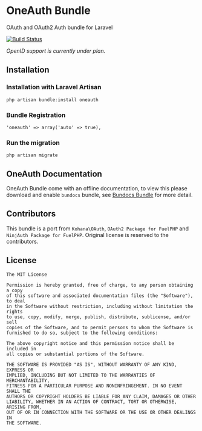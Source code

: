 OneAuth Bundle
==============

OAuth and OAuth2 Auth bundle for Laravel

[![Build Status](https://secure.travis-ci.org/codenitive/laravel-oneauth.png)](http://travis-ci.org/codenitive/laravel-oneauth)

*OpenID support is currently under plan.*

## Installation

### Installation with Laravel Artisan

	php artisan bundle:install oneauth
	
### Bundle Registration

	'oneauth' => array('auto' => true),

### Run the migration

	php artisan migrate

## OneAuth Documentation

OneAuth Bundle come with an offline documentation, to view this please download and enable `bundocs` bundle, 
see [Bundocs Bundle](http://bundles.laravel.com/bundle/bundocs) for more detail.

## Contributors

This bundle is a port from `Kohana\OAuth`, `OAuth2 Package for FuelPHP` and `NinjAuth Package for FuelPHP`. Original license is reserved to the contributors.

## License

	The MIT License

	Permission is hereby granted, free of charge, to any person obtaining a copy
	of this software and associated documentation files (the "Software"), to deal
	in the Software without restriction, including without limitation the rights
	to use, copy, modify, merge, publish, distribute, sublicense, and/or sell
	copies of the Software, and to permit persons to whom the Software is
	furnished to do so, subject to the following conditions:

	The above copyright notice and this permission notice shall be included in
	all copies or substantial portions of the Software.

	THE SOFTWARE IS PROVIDED "AS IS", WITHOUT WARRANTY OF ANY KIND, EXPRESS OR
	IMPLIED, INCLUDING BUT NOT LIMITED TO THE WARRANTIES OF MERCHANTABILITY,
	FITNESS FOR A PARTICULAR PURPOSE AND NONINFRINGEMENT. IN NO EVENT SHALL THE
	AUTHORS OR COPYRIGHT HOLDERS BE LIABLE FOR ANY CLAIM, DAMAGES OR OTHER
	LIABILITY, WHETHER IN AN ACTION OF CONTRACT, TORT OR OTHERWISE, ARISING FROM,
	OUT OF OR IN CONNECTION WITH THE SOFTWARE OR THE USE OR OTHER DEALINGS IN
	THE SOFTWARE.

